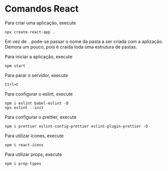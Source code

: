 # Comandos React

Para criar uma aplicação, execute
```
npx create-react-app .
```
Em vez de `.` pode-se passar o nome da pasta a ser criada com a aplização. Demora um pouco, pois é craida toda uma estrutura de pastas.

Para iniciar a aplicação, execute
```
npm start
```
Para parar o servidor, execute
```
Ctrl+C
```

Para configurar o eslint, execute
```
npm i eslint babel-eslint -D
npx eslint --init
```

Para configurar o prettier, execute
```
npm i prettier eslint-config-prettier eslint-plugin-prettier -D
```

Para utilizar ícones, execute
```
npm i react-icons
```

Para utilizar props, execute
```
npm i prop-types
```